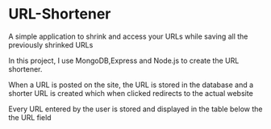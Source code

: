 # URL-Shortener
A simple application to shrink and access your URLs while saving all the previously shrinked URLs

In this project, I use MongoDB,Express and Node.js to create the URL shortener.

When a URL is posted on the site, the URL is stored in the database and a shorter URL is created which when clicked redirects to the actual website

Every URL entered by the user is stored and displayed in the table below the the URL field
